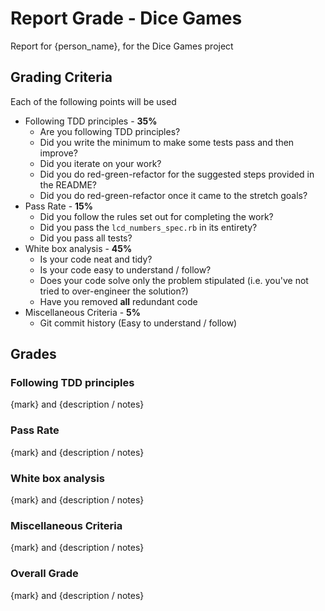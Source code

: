 # Report Grade - Dice Games

Report for {person_name}, for the Dice Games project

## Grading Criteria

Each of the following points will be used
* Following TDD principles - **35%**
  * Are you following TDD principles?
  * Did you write the minimum to make some tests pass and then improve?
  * Did you iterate on your work?
  * Did you do red-green-refactor for the suggested steps provided in the README?
  * Did you do red-green-refactor once it came to the stretch goals?
* Pass Rate - **15%**
  * Did you follow the rules set out for completing the work?
  * Did you pass the `lcd_numbers_spec.rb` in its entirety?
  * Did you pass all tests?
* White box analysis - **45%**
  * Is your code neat and tidy?
  * Is your code easy to understand / follow?
  * Does your code solve only the problem stipulated (i.e. you've not tried to over-engineer the solution?)
  * Have you removed **all** redundant code
* Miscellaneous Criteria - **5%**
  * Git commit history (Easy to understand / follow)

## Grades

### Following TDD principles

{mark} and {description / notes}

### Pass Rate

{mark} and {description / notes}

### White box analysis

{mark} and {description / notes}

### Miscellaneous Criteria

{mark} and {description / notes}

### Overall Grade

{mark} and {description / notes}
